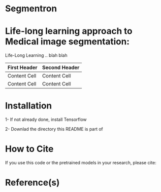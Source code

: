 # Segmentron
Life-long learning approach to Medical image segmentation:
============
Life-Long Learning .. blah blah 


| First Header  | Second Header |
| ------------- | ------------- |
| Content Cell  | Content Cell  |
| Content Cell  | Content Cell  |

Installation
============
1- If not already done, install Tensorflow

2- Downlad the directory this README is part of 


How to Cite
===========
If you use this code or the pretrained models in your research,
please cite:


Reference(s)
===========
